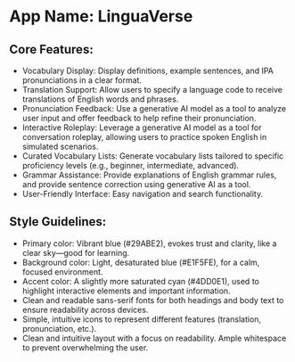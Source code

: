 # **App Name**: LinguaVerse

## Core Features:

- Vocabulary Display: Display definitions, example sentences, and IPA pronunciations in a clear format.
- Translation Support: Allow users to specify a language code to receive translations of English words and phrases.
- Pronunciation Feedback: Use a generative AI model as a tool to analyze user input and offer feedback to help refine their pronunciation.
- Interactive Roleplay: Leverage a generative AI model as a tool for conversation roleplay, allowing users to practice spoken English in simulated scenarios.
- Curated Vocabulary Lists: Generate vocabulary lists tailored to specific proficiency levels (e.g., beginner, intermediate, advanced).
- Grammar Assistance: Provide explanations of English grammar rules, and provide sentence correction using generative AI as a tool.
- User-Friendly Interface: Easy navigation and search functionality.

## Style Guidelines:

- Primary color: Vibrant blue (#29ABE2), evokes trust and clarity, like a clear sky—good for learning.
- Background color: Light, desaturated blue (#E1F5FE), for a calm, focused environment.
- Accent color: A slightly more saturated cyan (#4DD0E1), used to highlight interactive elements and important information.
- Clean and readable sans-serif fonts for both headings and body text to ensure readability across devices.
- Simple, intuitive icons to represent different features (translation, pronunciation, etc.).
- Clean and intuitive layout with a focus on readability. Ample whitespace to prevent overwhelming the user.